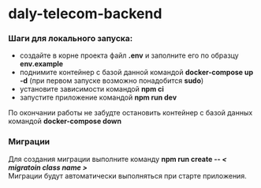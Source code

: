# daly-telecom-backend
### Шаги для локального запуска:
- создайте в корне проекта файл **.env** и заполните его по образцу **env.example**
- поднимите контейнер с базой данной командой **docker-compose up -d** (при первом запуске возможно понадобится **sudo**)
- установите зависимости командой **npm ci**
- запустите приложение командой **npm run dev**

По окончании работы не забудте остановить контейнер с базой данных командой **docker-compose down**

### Миграции
Для создания миграции выполните команду **npm run create -- *< migratoin class name >***  
Миграции будут автоматически выполняться при старте приложения.

